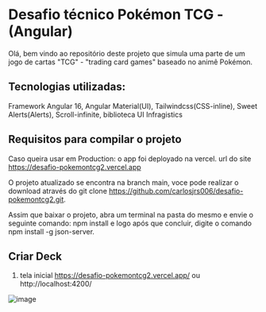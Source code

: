 # Desafio técnico Pokémon TCG - (Angular)

Olá, bem vindo ao repositório deste projeto que simula uma parte de um jogo de cartas "TCG" - "trading card games" baseado no animê Pokémon.

## Tecnologias utilizadas:

Framework Angular 16, Angular Material(UI), Tailwindcss(CSS-inline), Sweet Alerts(Alerts), Scroll-infinite, biblioteca UI Infragistics

## Requisitos para compilar o projeto

Caso queira usar em Production: o app foi deployado na vercel. url do site https://desafio-pokemontcg2.vercel.app

O projeto atualizado se encontra na branch main, voce pode realizar o download através do git clone https://github.com/carlosjrs006/desafio-pokemontcg2.git.

Assim que baixar o projeto, abra um terminal na pasta do mesmo e envie o seguinte comando: npm install e logo após que concluir, digite o comando npm install -g json-server.

## Criar Deck

1. tela inicial https://desafio-pokemontcg2.vercel.app/ ou http://localhost:4200/

![image](https://github.com/carlosjrs006/desafio-pokemontcg2/assets/83041815/bd83ba58-87ca-457f-816e-77fd1ccde7ae)
